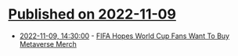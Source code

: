# [Published on 2022-11-09](index.md)

* [2022-11-09, 14:30:00](https://news.slashdot.org/story/22/11/09/1426256/fifa-hopes-world-cup-fans-want-to-buy-metaverse-merch?utm_source=rss1.0mainlinkanon&utm_medium=feed) - [FIFA Hopes World Cup Fans Want To Buy Metaverse Merch](https://news.slashdot.org/story/22/11/09/1426256/fifa-hopes-world-cup-fans-want-to-buy-metaverse-merch?utm_source=rss1.0mainlinkanon&utm_medium=feed)
